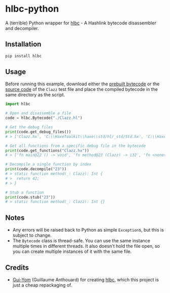 # hlbc-python

A (terrible) Python wrapper for [hlbc](https://github.com/Gui-Yom/hlbc) - A Hashlink bytecode disassembler and decompiler.

## Installation

```bash
pip install hlbc
```

## Usage

Before running this example, download either the [prebuilt bytecode](https://github.com/N3rdL0rd/hlbc-python/raw/main/test/Clazz.hl) or the [source code](https://github.com/N3rdL0rd/hlbc-python/blob/main/test/Clazz.hx) of the `Clazz` test file and place the compiled bytecode in the same directory as the script.

```python
import hlbc

# Open and disassemble a file
code = hlbc.Bytecode("./Clazz.hl")

# Get the debug files
print(code.get_debug_files())
# > ['Clazz.hx', 'C:\\HaxeToolkit\\haxe\\std/hl/_std/Std.hx', 'C:\\HaxeToolkit\\haxe\\std/hl/_std/String.hx', ... '?']

# Get all functions from a specific debug file in the bytecode
print(code.get_functions("Clazz.hx"))
# > ['fn main@22 () -> void', 'fn method@23 (Clazz) -> i32', 'fn <none>@337 ((f64, f64) -> i32, i32, i32) -> i32', ...]

# Decompile a single function by index
print(code.decompile("23"))
# > static function method(_: Clazz): Int {
# >  return 42;
# > }

# Stub a function
print(code.stub("23"))
# > static function method(_: Clazz): Int {}
```

## Notes

- Any errors will be raised back to Python as simple `Exception`s, but this is subject to change.
- The `Bytecode` class is thread-safe. You can use the same instance multiple times in different threads. It also doesn't hold the file open, so you can create multiple instances of it with the same file.

## Credits

- [Gui-Yom](https://github.com/Gui-Yom) (Guillaume Anthouard) for creating [hlbc](https://github.com/Gui-Yom/hlbc), which this project is just a cheap repackaging of.

<!-- TODO: actual docs? pdoc3? who the hell knows... -->